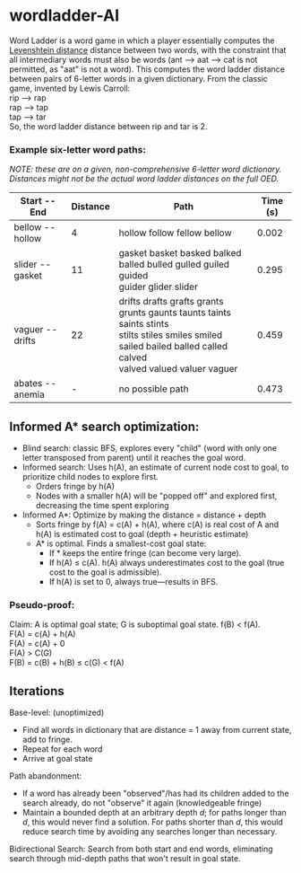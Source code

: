 # wordladder-AI
Word Ladder is a word game in which a player essentially computes the [Levenshtein distance](https://en.wikipedia.org/wiki/Levenshtein_distance "Wikipedia: Levenshtein distance") distance between two words, with the constraint that all intermediary words must also be words (ant --> aat --> cat is not permitted, as "aat" is not a word). 
This computes the word ladder distance between pairs of 6-letter words in a given dictionary. From the classic game, invented by Lewis Carroll:</br>
  rip --> rap</br>
  rap --> tap</br>
  tap --> tar</br>
So, the word ladder distance between rip and tar is 2.

### Example six-letter word paths:
*NOTE: these are on a given, non-comprehensive 6-letter word dictionary. Distances might not be the actual word ladder distances on the full OED.*

| Start -- End    | Distance | Path                                                            | Time (s) |
| ----------------|----------| ----------------------------------------------------------------|-----|
| bellow -- hollow|  4       | hollow follow fellow bellow                                     |0.002|
| slider -- gasket| 11       | gasket basket basked balked balled bulled gulled guiled guided</br> guider glider slider                                                                                                                |0.295|
| vaguer -- drifts| 22       | drifts drafts grafts grants grunts gaunts taunts taints saints stints</br> stilts stiles smiles smiled sailed bailed balled called calved</br> valved valued valuer vaguer                            |0.459|
| abates -- anemia| -        | no possible path                                                |0.473|

## Informed A* search optimization:
+ Blind search: classic BFS, explores every "child" (word with only one letter transposed from parent) until it reaches the goal word.
+ Informed search: Uses h(A), an estimate of current node cost to goal, to prioritize child nodes to explore first.
  + Orders fringe by h(A)
  + Nodes with a smaller h(A) will be "popped off" and explored first, decreasing the time spent exploring  
+ Informed A*: Optimize by making the distance = distance + depth
  + Sorts fringe by f(A) = c(A) + h(A), where c(A) is real cost of A and h(A) is estimated cost to goal (depth + heuristic estimate)
  + A* is optimal. Finds a smallest-cost goal state:
    + If * keeps the entire fringe (can become very large).
    + If h(A) ≤ c(A). h(A) always underestimates cost to the goal (true cost to the goal is admissible).
    + If h(A) is set to 0, always true—results in BFS.

### Pseudo-proof:</br>
Claim: A is optimal goal state; G is suboptimal goal state. f(B) < f(A).</br>
  F(A) = c(A) + h(A)</br> 
  F(A) = c(A) + 0</br>
  F(A) > C(G)</br>
  F(B) = c(B) + h(B) ≤ c(G) < f(A) </br>

## Iterations
Base-level: (unoptimized)
<ul>
  <li>Find all words in dictionary that are distance = 1 away from current state, add to fringe.</li>
  <li>Repeat for each word</li>
  <li>Arrive at goal state</li>
</ul>

Path abandonment:
<ul>
  <li>If a word has already been "observed"/has had its children added to the search already, do not "observe" it again (knowledgeable fringe)</li>
  <li> Maintain a bounded depth at an arbitrary depth <i>d</i>; for paths longer than <i>d</i>, this would never find a solution. For paths shorter than <i>d</i>, this would reduce search time by avoiding any searches longer than necessary.</li>
</ul>

Bidirectional Search: Search from both start and end words, eliminating search through mid-depth paths that won't result in goal state.

